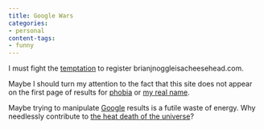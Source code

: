 ```yaml
---
title: Google Wars
categories:
- personal
content-tags:
- funny
---
```


I must fight the [temptation][1] to register brianjnoggleisacheesehead.com.

   [1]: http://stlbrianj.blogspot.com/2003_05_25_archive.html#94965704

Maybe I should turn my attention to the fact that this site does not appear on the first page of results for [phobia][2] or [my real
name][3].

   [2]: http://www.google.com/search?q=phobia
   [3]: http://www.google.com/search?q=Hans+Gerwitz

Maybe trying to manipulate [Google][4] results is a futile waste of energy.  Why needlessly contribute to [the heat death of the universe][5]?

   [4]: http://www.google.com/
   [5]: http://www.2ndlaw.com/
